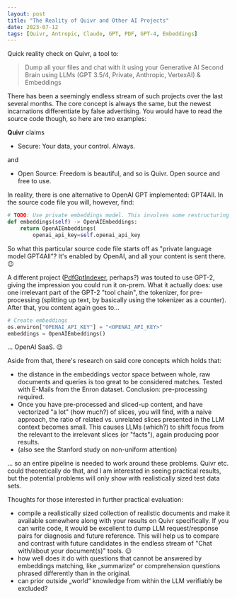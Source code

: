 ```yaml
---
layout: post
title: "The Reality of Quivr and Other AI Projects"
date: 2023-07-12
tags: [Quivr, Antropic, Claude, GPT, PDF, GPT-4, Embeddings]
---
```


Quick reality check on Quivr, a tool to:
> Dump all your files and chat with it using your Generative AI Second Brain using LLMs (GPT 3.5/4, Private, Anthropic, VertexAI) & Embeddings

There has been a seemingly endless stream of such projects over the last several months. The core concept is always the same, but the newest incarnations differentiate by false advertising. You would have to read the source code though, so here are two examples:

**Quivr** claims

- Secure: Your data, your control. Always.

and

- Open Source: Freedom is beautiful, and so is Quivr. Open source and free to use.

In reality, there is one alternative to OpenAI GPT implemented: GPT4All. In the source code file you will, however, find:

```python
# TODO: Use private embeddings model. This involves some restructuring of how we store the embeddings.
def embeddings(self) -> OpenAIEmbeddings:
    return OpenAIEmbeddings(
        openai_api_key=self.openai_api_key
```

So what this particular source code file starts off as "private language model GPT4All"? It's enabled by OpenAI, and all your content is sent there. 😉

A different project ([PdfGptIndexer](https://github.com/raghavan/PdfGptIndexer), perhaps?) was touted to use GPT-2, giving the impression you could run it on-prem. What it actually does: use one irrelevant part of the GPT-2 "tool chain", the tokenizer, for pre-processing (splitting up text, by basically using the tokenizer as a counter). After that, you content again goes to...

```python
# Create embeddings 
os.environ["OPENAI_API_KEY"] = "<OPENAI_API_KEY>"
embeddings = OpenAIEmbeddings()
```

... OpenAI SaaS. 😉

Aside from that, there's research on said core concepts which holds that:

- the distance in the embeddings vector space between whole, raw documents and queries is too great to be considered matches. Tested with E-Mails from the Enron dataset. Conclusion: pre-processing required.
- Once you have pre-processed and sliced-up content, and have vectorized "a lot" (how much?) of slices, you will find, with a naive approach, the ratio of related vs. unrelated slices presented in the LLM context becomes small. This causes LLMs (which?) to shift focus from the relevant to the irrelevant slices (or "facts"), again producing poor results.
- (also see the Stanford study on non-uniform attention)

... so an entire pipeline is needed to work around these problems. Quivr etc. could theoretically do that, and I am interested in seeing practical results, but the potential problems will only show with realistically sized test data sets.

Thoughts for those interested in further practical evaluation:
- compile a realistically sized collection of realistic documents and make it available somewhere along with your results on Quivr specifically. If you can write code, it would be excellent to dump LLM request/response pairs for diagnosis and future reference. This will help us to compare and contrast with future candidates in the endless stream of "Chat with/about your document(s)" tools. 😉
- how well does it do with questions that cannot be answered by embeddings matching, like „summarize“ or comprehension questions phrased differently than in the original.
- can prior outside „world“ knowledge from within the LLM verifiably be excluded?